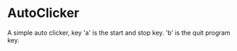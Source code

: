 # AutoClicker
A simple auto clicker, key 'a' is the start and stop key. 'b' is the quit program key.
